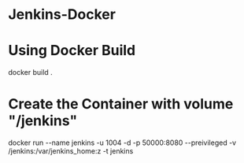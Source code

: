 # Jenkins-Docker
# Using Docker Build

docker build .

# Create the Container with volume "/jenkins" 

docker run  --name jenkins -u 1004 -d -p 50000:8080  --preivileged -v /jenkins:/var/jenkins_home:z -t jenkins
